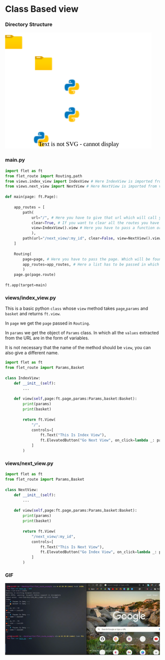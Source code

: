 
# Class Based view
### Directory Structure 

![tree](assets/class-dir.svg)


### main.py
```python
import flet as ft
from flet_route import Routing,path
from views.index_view import IndexView # Here IndexView is imported from views/index_view.py
from views.next_view import NextView # Here NextView is imported from views/next_view.py

def main(page: ft.Page):

    app_routes = [
        path(
            url="/", # Here you have to give that url which will call your view on mach
            clear=True, # If you want to clear all the routes you have passed so far, then pass True otherwise False.
            view=IndexView().view # Here you have to pass a function or method which will take page,params and basket and return ft.View (If you are using class based view then you have to pass method name like IndexView().view .)
            ),
        path(url="/next_view/:my_id", clear=False, view=NextView().view),
    ]

    Routing(
        page=page, # Here you have to pass the page. Which will be found as a parameter in all your views
        app_routes=app_routes, # Here a list has to be passed in which we have defined app routing like app_routes
        )
    page.go(page.route)

ft.app(target=main)


```

### views/index_view.py
This is a basic python `class` whose `view` method takes `page`,`params` and `basket` and returns `ft.view`.

In `page` we get the `page` passed in `Routing`.

In `params` we get the object of `Params` class.
In which all the `values` ​​extracted from the URL are in the form of variables.


It is not necessary that the name of the method should be `view`, you can also give a different name.

```python
import flet as ft
from flet_route import Params,Basket

class IndexView:
    def __init__(self):
        ...

    def view(self,page:ft.page,params:Params,basket:Basket):
        print(params)
        print(basket)

        return ft.View(
            "/",
            controls=[
                ft.Text("This Is Index View"),
                ft.ElevatedButton("Go Next View", on_click=lambda _: page.go("/next_view/10")),
            ]
        )

```

### views/next_view.py

```python
import flet as ft
from flet_route import Params,Basket

class NextView:
    def __init__(self):
        ...

    def view(self,page:ft.page,params:Params,basket:Basket):
        print(params)
        print(basket)
        
        return ft.View(
            "/next_view/:my_id",
            controls=[
                ft.Text("This Is Next View"),
                ft.ElevatedButton("Go Index View", on_click=lambda _: page.go("/")),
            ]
        )

```
### GIF
![routeapp](assets/route-app.gif)
